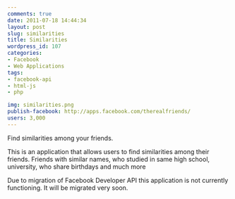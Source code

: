 ```yaml
---
comments: true
date: 2011-07-18 14:44:34
layout: post
slug: similarities
title: Similarities
wordpress_id: 107
categories:
- Facebook
- Web Applications
tags:
- facebook-api
- html-js
- php

img: similarities.png
publish-facebook: http://apps.facebook.com/therealfriends/
users: 3,000
---
```

Find similarities among your friends.

<!-- more -->

This is an application that allows users to find similarities among their friends. Friends with similar names, who studied in same high school, university, who share birthdays and much more

<div class="alert alert-error">
Due to migration of Facebook Developer API this application is not currently functioning. It will be migrated very soon.
</div>




